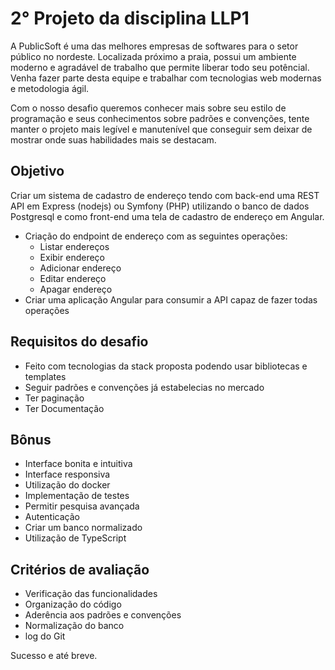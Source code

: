 # 2° Projeto da disciplina LLP1

A PublicSoft é uma das melhores empresas de softwares para o setor público no nordeste. Localizada próximo a praia, possui um ambiente moderno e agradável de trabalho que permite liberar todo seu potêncial. Venha fazer parte desta equipe e trabalhar com tecnologias web modernas e metodologia ágil.

Com o nosso desafio queremos conhecer mais sobre seu estilo de programação e seus conhecimentos sobre padrões e convenções, tente manter o projeto mais legível e manutenível que conseguir sem deixar de mostrar onde suas habilidades mais se destacam.

## Objetivo

Criar um sistema de cadastro de endereço tendo com back-end uma REST API em Express (nodejs) ou Symfony (PHP) utilizando o banco de dados Postgresql e como front-end uma tela de cadastro de endereço em Angular.

- Criação do endpoint de endereço com as seguintes operações:
  - Listar endereços
  - Exibir endereço
  - Adicionar endereço
  - Editar endereço
  - Apagar endereço
- Criar uma aplicação Angular para consumir a API capaz de fazer todas operações

## Requisitos do desafio

- Feito com tecnologias da stack proposta podendo usar bibliotecas e templates
- Seguir padrões e convenções já estabelecias no mercado
- Ter paginação
- Ter Documentação

## Bônus

- Interface bonita e intuitiva
- Interface responsiva
- Utilização do docker
- Implementação de testes
- Permitir pesquisa avançada
- Autenticação
- Criar um banco normalizado
- Utilização de TypeScript

## Critérios de avaliação

- Verificação das funcionalidades
- Organização do código
- Aderência aos padrões e convenções
- Normalização do banco
- log do Git

Sucesso e até breve.
